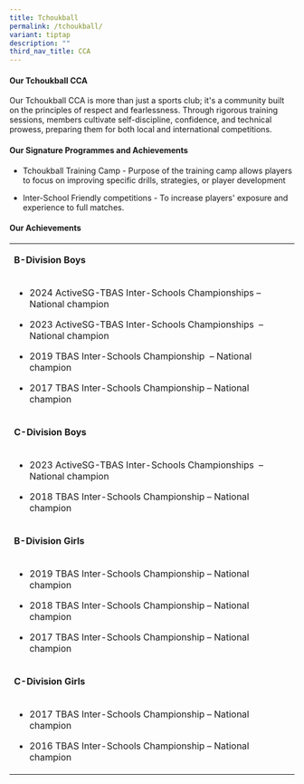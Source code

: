 ```yaml
---
title: Tchoukball
permalink: /tchoukball/
variant: tiptap
description: ""
third_nav_title: CCA
---
```

<h4><strong>Our Tchoukball CCA</strong></h4>
<p>Our Tchoukball CCA is more than just a sports club; it's a community built
on the principles of respect and fearlessness. Through rigorous training
sessions, members cultivate self-discipline, confidence, and technical
prowess, preparing them for both local and international competitions.</p>
<h4><strong>Our Signature Programmes and Achievements</strong></h4>
<ul data-tight="true" class="tight">
<li>
<p>Tchoukball Training Camp - Purpose of the training camp allows players
to focus on improving specific drills, strategies, or player development</p>
</li>
<li>
<p>Inter-School Friendly competitions - To increase players' exposure and
experience to full matches.</p>
</li>
</ul>
<h4><strong>Our Achievements</strong></h4>
<table style="minWidth: 25px">
<colgroup>
<col>
</colgroup>
<tbody>
<tr>
<td rowspan="1" colspan="1">
<p><strong>B-Division Boys</strong>
</p>
</td>
</tr>
<tr>
<td rowspan="1" colspan="1">
<ul data-tight="true" class="tight">
<li>
<p>2024 ActiveSG-TBAS Inter-Schools Championships – National champion</p>
</li>
<li>
<p>2023 ActiveSG-TBAS Inter-Schools Championships &nbsp;– National champion</p>
</li>
<li>
<p>2019 TBAS Inter-Schools Championship &nbsp;– National champion</p>
</li>
<li>
<p>2017 TBAS Inter-Schools Championship – National champion</p>
</li>
</ul>
<p></p>
</td>
</tr>
<tr>
<td rowspan="1" colspan="1">
<p><strong>C-Division Boys</strong>
</p>
</td>
</tr>
<tr>
<td rowspan="1" colspan="1">
<ul data-tight="true" class="tight">
<li>
<p>2023 ActiveSG-TBAS Inter-Schools Championships &nbsp;– National champion</p>
</li>
<li>
<p>2018 TBAS Inter-Schools Championship – National champion</p>
</li>
</ul>
</td>
</tr>
<tr>
<td rowspan="1" colspan="1">
<p><strong>B-Division Girls</strong>
</p>
</td>
</tr>
<tr>
<td rowspan="1" colspan="1">
<ul data-tight="true" class="tight">
<li>
<p>2019 TBAS Inter-Schools Championship – National champion</p>
</li>
<li>
<p>2018 TBAS Inter-Schools Championship – National champion</p>
</li>
<li>
<p>2017 TBAS Inter-Schools Championship – National champion</p>
</li>
</ul>
</td>
</tr>
<tr>
<td rowspan="1" colspan="1">
<p><strong>C-Division Girls</strong>
</p>
</td>
</tr>
<tr>
<td rowspan="1" colspan="1">
<ul data-tight="true" class="tight">
<li>
<p>2017 TBAS Inter-Schools Championship – National champion</p>
</li>
<li>
<p>2016 TBAS Inter-Schools Championship – National champion</p>
</li>
</ul>
</td>
</tr>
</tbody>
</table>
<p></p>